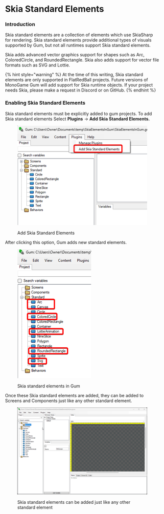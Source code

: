 # Skia Standard Elements

### Introduction

Skia standard elements are a collection of elements which use SkiaSharp for rendering. Skia standard elements provide additional types of visuals supported by Gum, but not all runtimes support Skia standard elements.

Skia adds advanced vector graphics support for shapes such as Arc, ColoredCircle, and RoundedRectangle. Skia also adds support for vector file formats such as SVG and Lottie.

{% hint style="warning" %}
At the time of this writing, Skia standard elements are only supported in FlatRedBall projects. Future versions of MonoGame Gum will add support for Skia runtime objects. If your project needs Skia, please make a request in Discord or on GitHub.
{% endhint %}

### Enabling Skia Standard Elements

Skia standard elements must be explicitly added to gum projects. To add Skia standard elements Select **Plugins** -> **Add Skia Standard Elements.**

<figure><img src="../../../.gitbook/assets/image (2) (1) (2) (1).png" alt=""><figcaption><p>Add Skia Standard Elements</p></figcaption></figure>

After clicking this option, Gum adds new standard elements.

<figure><img src="../../../.gitbook/assets/image (1) (1) (1) (1) (2) (1) (1) (1) (1).png" alt=""><figcaption><p>Skia standard elements in Gum</p></figcaption></figure>

Once these Skia standard elements are added, they can be added to Screens and Components just like any other standard element.

<figure><img src="../../../.gitbook/assets/26_15 46 00.gif" alt=""><figcaption><p>Skia standard elements can be added just like any other standard element</p></figcaption></figure>

